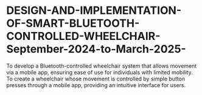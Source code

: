 # DESIGN-AND-IMPLEMENTATION-OF-SMART-BLUETOOTH-CONTROLLED-WHEELCHAIR-September-2024-to-March-2025-
 To develop a Bluetooth-controlled wheelchair system that allows movement via a mobile app,       ensuring ease of use for individuals with limited mobility.       To create a wheelchair whose movement is controlled by simple button       presses through a mobile app, providing an intuitive interface for users.
